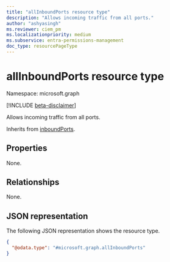 ```yaml
---
title: "allInboundPorts resource type"
description: "Allows incoming traffic from all ports."
author: "ashyasingh"
ms.reviewer: ciem_pm
ms.localizationpriority: medium
ms.subservice: entra-permissions-management
doc_type: resourcePageType
---
```


# allInboundPorts resource type

Namespace: microsoft.graph

[!INCLUDE [beta-disclaimer](../../includes/beta-disclaimer.md)]

Allows incoming traffic from all ports.

Inherits from [inboundPorts](../resources/inboundports.md).

## Properties
None.

## Relationships
None.

## JSON representation
The following JSON representation shows the resource type.
<!-- {
  "blockType": "resource",
  "@odata.type": "microsoft.graph.allInboundPorts"
}
-->
``` json
{
  "@odata.type": "#microsoft.graph.allInboundPorts"
}
```

